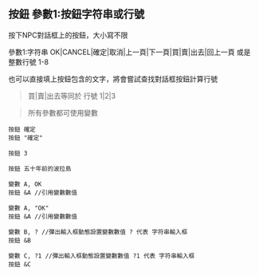 
## 按鈕 參數1:按鈕字符串或行號
按下NPC對話框上的按鈕，大小寫不限

參數1:字符串 OK|CANCEL|確定|取消|上一頁|下一頁|買|賣|出去|回上一頁 或是 整數行號 1-8

也可以直接填上按鈕包含的文字，將會嘗試查找對話框按鈕計算行號

> 買|賣|出去等同於 行號 1|2|3

> 所有參數都可使用變數


```
按鈕 確定
按鈕 "確定"

按鈕 3

按鈕 五十年前的波拉島

變數 A, OK
按鈕 &A //引用變數數值

變數 A, "OK"
按鈕 &A //引用變數數值

變數 B, ? //彈出輸入框動態設置變數數值 ? 代表 字符串輸入框
按鈕 &B

變數 C, ?1 //彈出輸入框動態設置變數數值 ?1 代表 字符串輸入框
按鈕 &C
```
